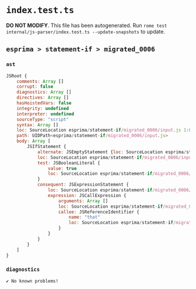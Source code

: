 # `index.test.ts`

**DO NOT MODIFY**. This file has been autogenerated. Run `rome test internal/js-parser/index.test.ts --update-snapshots` to update.

## `esprima > statement-if > migrated_0006`

### `ast`

```javascript
JSRoot {
	comments: Array []
	corrupt: false
	diagnostics: Array []
	directives: Array []
	hasHoistedVars: false
	integrity: undefined
	interpreter: undefined
	sourceType: "script"
	syntax: Array []
	loc: SourceLocation esprima/statement-if/migrated_0006/input.js 1:0-2:0
	path: UIDPath<esprima/statement-if/migrated_0006/input.js>
	body: Array [
		JSIfStatement {
			alternate: JSEmptyStatement {loc: SourceLocation esprima/statement-if/migrated_0006/input.js 1:22-1:23}
			loc: SourceLocation esprima/statement-if/migrated_0006/input.js 1:0-1:23
			test: JSBooleanLiteral {
				value: true
				loc: SourceLocation esprima/statement-if/migrated_0006/input.js 1:4-1:8
			}
			consequent: JSExpressionStatement {
				loc: SourceLocation esprima/statement-if/migrated_0006/input.js 1:10-1:17
				expression: JSCallExpression {
					arguments: Array []
					loc: SourceLocation esprima/statement-if/migrated_0006/input.js 1:10-1:16
					callee: JSReferenceIdentifier {
						name: "that"
						loc: SourceLocation esprima/statement-if/migrated_0006/input.js 1:10-1:14 (that)
					}
				}
			}
		}
	]
}
```

### `diagnostics`

```
✔ No known problems!

```
